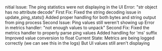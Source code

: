 nitial Issue:
The ping statistics were not displaying in the UI
Error: "str object has no attribute decode"
First Fix:
Fixed the string decoding issue in update_ping_stats()
Added proper handling for both bytes and string output from ping process
Second Issue:
Ping values still weren't showing up
Error in metrics handler: "not enough values to unpack"
Second Fix:
Fixed the metrics handler to properly parse ping values
Added handling for 'ms' suffix
Improved value conversion to float
Current State:
Metrics are being logged correctly (we can see this in the logs)
But UI values still aren't displaying